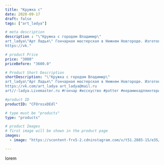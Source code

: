 ```yaml
---
title: "Кружка с"
date: 2020-09-17
draft: false
tags: ["art_ladya"]

# meta description
description : "\"Кружка с городом Владимир\" 
art_ladya\"Арт Ладья\" Гончарная мастерская в Нижнем Новгороде. Изготовление керамики и мастер//-классы по обучению. 
https://vk."

# product Price
price: "3000"
priceBefore: "3600.0"

# Product Short Description
shortDescription: "\"Кружка с городом Владимир\" 
art_ladya\"Арт Ладья\" Гончарная мастерская в Нижнем Новгороде. Изготовление керамики и мастер//-классы по обучению. 
https://vk.com/art_ladya art_ladya@mail.ru 
art//-ladya.Livemaster.ru #гончар #исскуство #potter #керамикадляинтерьера #керамикаручнаяработа #гончарнаямастерская #керамиканазаказ #handmade #посудаизглины #керамика #гончарнаяпосуда #эксклюзивнаякерамика #dishes #decor #ceramicar #mug #claygoods #tankard #earthenware #ceramic #design #кружка #magic #городвладимир #ceramicart #владимир #pint #clay #авторскаякерамика"

#product ID
productID: "CFOrosxDEdl"

# type must be "products"
type: "products"

# product Images
# first image will be shown in the product page
images:
  - image: "https://scontent-frx5-2.cdninstagram.com/v/t51.2885-15/e35/119672601_326731758411165_5036701532439699691_n.jpg?se=7&_nc_ht=scontent-frx5-2.cdninstagram.com&_nc_cat=109&_nc_ohc=U4jgiF5yunIAX-Dcgjj&edm=APU89FABAAAA&ccb=7-4&oh=199184d1060794451a8b5031c21de4bf&oe=612B1A41&_nc_sid=86f79a&ig_cache_key=MjQwMDA0NzU2NDI4MTYyODUxNw%3D%3D.2-ccb7-4"

---
```

lorem
